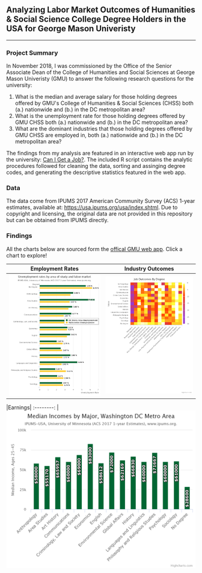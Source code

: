 ## Analyzing Labor Market Outcomes of Humanities & Social Science College Degree Holders in the USA for George Mason Univeristy
---

### Project Summary
In November 2018, I was commissioned by the Office of the Senior Associate Dean of the College of Humanities and Social Sciences at George Mason Univeristy (GMU) to answer the following research questions for the university:

1. What is the median and average salary for those holding degrees offered by GMU's College of Humanities & Social Sciences (CHSS) both (a.) nationwide and (b.) in the DC metropolitan area?
2. What is the unemployment rate for those holding degrees offered by GMU CHSS both (a.) nationwide and (b.) in the DC metropolitan area?
3. What are the dominant industries that those holding degrees offered by GMU CHSS are employed in, both (a.) nationwide and (b.) in the DC metropolitan area?

The findings from my analysis are featured in an interactive web app run by the university: [Can I Get a Job?](https://chss.gmu.edu/careers/can-i-get-a-job). The included R script contains the analytic procedures followed for cleaning the data, sorting and assinging degree codes, and generating the descriptive statistics featured in the web app.

### Data

The data come from IPUMS 2017 American Community Survey (ACS) 1-year estimates, available at: https://usa.ipums.org/usa/index.shtml. Due to copyright and licensing, the original data are not provided in this repository but can be obtained from IPUMS directly.

### Findings
All the charts below are sourced form the [offical GMU web app](https://chss.gmu.edu/careers/can-i-get-a-job). Click a chart to explore!

Employment Rates  | Industry Outcomes 
:-------------------------:|:-------------------------:
<a href="https://chss.gmu.edu/careers/can-i-get-a-job"><img src="img/employment.png" style="width:500px;" /></a>|<a href="https://chss.gmu.edu/careers/where-do-our-students-work"><img src="img/job_outcomes.png" style="width:500px;" /></a>

|Earnings|
:--------:
|<a href="https://chss.gmu.edu/careers/can-i-get-a-job/salary-by-degree"><img src="img/incomes.png"/></a>


